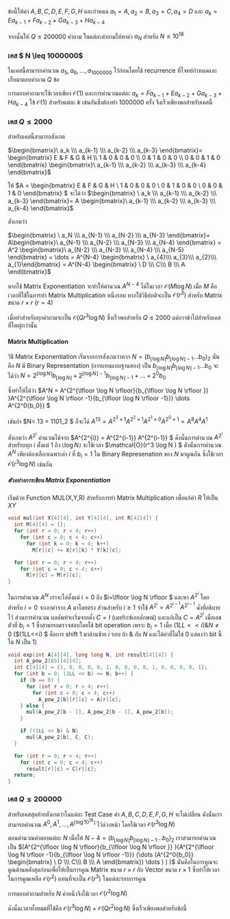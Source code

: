ข้อนี้ให้ค่า $A,B,C,D,E,F,G,H$ และกำหนด $a_1=A, a_2=B,a_3=C,a_4=D$ และ $a_k = E a_{k-1} + F a_{k-2} + G a_{k-3} + H a_{k-4}$

จากนั้นให้ $Q\leq 200000$ คำถาม ในแต่ละคำถามให้หาค่า $a_N$ สำหรับ $N\leq 10^{18}$

### เคส $ N \leq 1000000$

ในเคสนี้สามารถคำนวณ $a_5, a_6, \dots, a_{1000000}$ ไว้ก่อนโดยใช้ recurrence ที่โจทย์กำหนดและเก็บมาตอบคำถาม $Q$ ข้อ

การตอบคำถามจะใช้เวลาเพียง $\mathcal{O}(1)$ และการคำนวณแต่ละ $a_k = Fa_{k-1} + E a_{k-2} + Ga_{k-3} +H a_{k-4}$ ใข้ $\mathcal{O}(1)$ สำหรับแต่ละ $k$ เช่นกันซึ่งต้องทำ 1000000 ครั้ง จึงเร็วเพียงพอสำหรับเคสนี้

### เคส $Q \leq 2000$

สำหรับเคสนี้สามารถสังเกต

$\begin{bmatrix}\ a_k \\\ a_{k-1} \\\ a_{k-2} \\\ a_{k-3} \end{bmatrix}= \begin{bmatrix} E & F & G & H \\ 1 &  0 &  0 &  0 \\ 0 &  1 &  0 &  0 \\ 0 &  0 &  1 &  0 \end{bmatrix} \begin{bmatrix}\ a_{k-1} \\\ a_{k-2} \\\ a_{k-3} \\\ a_{k-4} \end{bmatrix}$

ให้ $A = \begin{bmatrix} E & F & G & H \\ 1 &  0 &  0 &  0 \\ 0 &  1 &  0 &  0 \\ 0 &  0 &  1 &  0 \end{bmatrix} $ จะได้ว่า $\begin{bmatrix} \ a_k \\\ a_{k-1} \\\ a_{k-2} \\\ a_{k-3} \end{bmatrix}= A \begin{bmatrix}\ a_{k-1} \\\ a_{k-2} \\\ a_{k-3} \\\ a_{k-4} \end{bmatrix}$ 

สังเกตว่า 

 $\begin{bmatrix} \ a_N \\\ a_{N-1} \\\ a_{N-2} \\\ a_{N-3} \end{bmatrix}= A\begin{bmatrix}\ a_{N-1} \\\ a_{N-2} \\\ a_{N-3} \\\ a_{N-4} \end{bmatrix} = A^2 \begin{bmatrix}\ a_{N-2} \\\ a_{N-3} \\\ a_{N-4} \\\ a_{N-5} \end{bmatrix} = \dots  = A^{N-4} \begin{bmatrix} \ a_{4}\\\ a_{3}\\\ a_{2}\\\ a_{1}\end{bmatrix} = A^{N-4} \begin{bmatrix} \ D \\\ C\\\ B \\\ A \end{bmatrix}$

หากใช้ Matrix Exponentiation จะทำให้คำนวณ $A^{N-4}$ ได้ในเวลา $\mathcal{O}(M \log N)$ เมื่อ $M$ คือเวลาที่ใช้ในการทำ Matrix Multiplication หนึ่งรอบ หากใช้วิธีปกติจะเป็น $\mathcal{O}(r^3)$ สำหรับ Matrix ขนาด $r\times r$ ($r=4$)

เมื่อทำสำหรับทุกคำถามจะเป็น $\mathcal{O}(Q r^3 \log N)$ ซึ่งเร็วพอสำหรับ $Q \leq 2000$ แต่อาจช้าไปสำหรับเคสที่ใหญ่กว่านั้น

#### Matrix Multiplication

วิธี Matrix Exponentiation เริ่มจากการสังเกตว่าหาก $N = (b_{\lfloor \log N \rfloor } b_{\lfloor \log N \rfloor -1} \dots b_0)_2$ นั่นคือ $N$ มี Binary Representation (การแทนแบบฐานสอง) เป็น $b_{\lfloor \log N \rfloor } b_{\lfloor \log N \rfloor -1} \dots b_0$ จะได้ว่า $N = 2^{\lfloor \log N \rfloor}{b_{\lfloor \log N \rfloor }}  + 2^{\lfloor \log N \rfloor -1}{b_{\lfloor \log N \rfloor -1}} + \dots +  2^0{b_0}$ 

ซึ่งทำให้ได้ว่า $A^N = A^{2^{\lfloor \log N \rfloor}{b_{\lfloor \log N \rfloor }} }A^{2^{\lfloor \log N \rfloor -1}{b_{\lfloor \log N \rfloor -1}}} \dots A^{2^0{b_0}} $

เช่นถ้า $N= 13 = 1101_2 $ ก็จะได้ $A^{13} = A^{2^3 \times 1}  A^{2^2 \times 1}  A^{2^1 \times 0} A^{2^0 \times 1} = A^8 A^4 A^1$

สังเกตว่า $A^{2^i}$ คำนวณได้จาก $A^{2^{i}} = A^{2^{i-1}}  A^{2^{i-1}} $ ดังนั้นการคำนวณ $A^{2^{i}}$ สำหรัรบทุก $i$ ตั้งแต่ $1$ ถึง $\lfloor \log N \rfloor$ จะใช้เวลา $\mathcal{O}(r^3 \log N ) $ ดังนั้นการคำนวณ $A^N$ เพียงต้องเลือกเฉพาะค่า $i$ ที่ $b_i = 1$ ใน Binary Represenation ของ $N$ มาคูณกัน ซึ่งใช้เวลา $\mathcal{O}(r^3 \log N)$ เช่นกัน 

##### ตัวอย่างการเขียน Matrix Exponentiation

เริ่มด้วย Function MUL(X,Y,R) สำหรับการทำ Matrix Multiplication เพื่อแก้ค่า $R$ ให้เป็น $X Y$ 

```cpp
void mul(int X[4][4], int Y[4][4], int R[4][4]) {
  int M[4][4] = {};
  for (int r = 0; r < 4; r++)
    for (int c = 0; c < 4; c++)
      for (int k = 0; k < 4; k++)
        M[r][c] += X[r][k] * Y[k][c];

  for (int r = 0; r < 4; r++)
    for (int c = 0; c < 4; c++)
      R[r][c] = M[r][c];
}
```

ในการคำนวณ $A^N$ เราจะไล่ตั้งแต่ $i=0$ ถึง $i=\lfloor \log N \rfloor $ และหา $A^{2^i}$ โดย สำหรับ $i=0$ จะเอาค่าจาก $A$ มาโดยตรง ส่วนสำหรับ $i \geq 1$ จำใช้ $A^{2^i} = A^{2^{i-1}} A^{2^{i-1}}$ ดังที่อธิบายไว้ ส่วนการคำนวณ ผลลัพท์จะเริ่มจากตั้ง $C = I$ (เมทริกซ์เอกลักษณ์) และแก้เป็น $C = A^{2^i}$ เมื่อเลขตัวที่ $b_i = 1$ ซึ่งสามารถตรวจสอบโดยใช้ bit operation เพราะ $b_i = 1$ เมื่อ $(1LL<<i) \& N \neq 0$ ($(1LL<<i) $ คือการ shift 1 มาด้านซ้าย $i$ รอบ ถ้า $\&$ กับ $N$ และได้ค่าที่ไม่ใช่ 0 แสดงว่า bit นี้ใน $N$ เป็น 1)

```cpp
void exp(int A[4][4], long long N, int result[4][4]) {
  int A_pow_2[65][4][4];
  int C[4][4] = {1, 0, 0, 0, 0, 1, 0, 0, 0, 0, 1, 0, 0, 0, 0, 1};
  for (int b = 0; (1LL << b) <= N; b++) {
    if (b == 0) {
      for (int r = 0; r < 4; r++)
        for (int c = 0; c < 4; c++)
          A_pow_2[b][r][c] = A[r][c];
    } else {
      mul(A_pow_2[b - 1], A_pow_2[b - 1], A_pow_2[b]);
    }

    if ((1LL << b) & N)
      mul(A_pow_2[b], C, C);
  }

  for (int r = 0; r < 4; r++)
    for (int c = 0; c < 4; c++)
      result[r][c] = C[r][c];
  return;
}
```

### เคส $Q \leq 200000$ 

สำหรับเคสสุดท้ายสังเกตว่าในแต่ละ Test Case ค่า $A,B,C,D,E,F,G,H$ จะไม่เปลี่ยน ดังนั้นเราสามารถคำนวณ $A^0, A^1, \dots, A^{\lfloor \log 10^{18} \rfloor}$ ไว้ล่วงหน้า โดยใช้เวลา $\mathcal{O}(r^3 \log N)$

ตอนคำนวณคำตอบแต่ละ $N$ เมื่อให้ $N -4 = (b_{\lfloor \log N \rfloor } b_{\lfloor \log N \rfloor -1} \dots b_0)_2$
เราสามารถคำนวณเป็น $(A^{2^{\lfloor \log N \rfloor}{b_{\lfloor \log N \rfloor }} }(A^{2^{\lfloor \log N \rfloor -1}{b_{\lfloor \log N \rfloor -1}}} (\dots (A^{2^0{b_0}}  \begin{bmatrix} \ D \\\ C\\\ B \\\ A \end{bmatrix}) \dots )  ) )$ นั่นคือในการคูณจะคูณด้านหลังสุดก่อนเพื่อให้เป็นการคูณ Matrix ขนาด $r \times r$ กับ Vector ขนาด $r \times 1$ ซึ่งทำให้เวลาในการคูณเหลือ $\mathcal{O}(r^2)$ แทนที่จะเป็น $\mathcal{O}(r^3)$ ในแต่ละรอบการคูณ 

การตอบคำถามสำหรับ $N$ ค่าหนึ่งจึงใช้เวลา $\mathcal{O}(r^2 \log N)$ 

ดังนั้นเวลาทั้งหมดที่ใช้คือ  $\mathcal{O}(r^3 \log N) + \mathcal{O}(Qr^2 \log N)$ ซึ่งเร็วเพียงพอสำหรับข้อนี้

